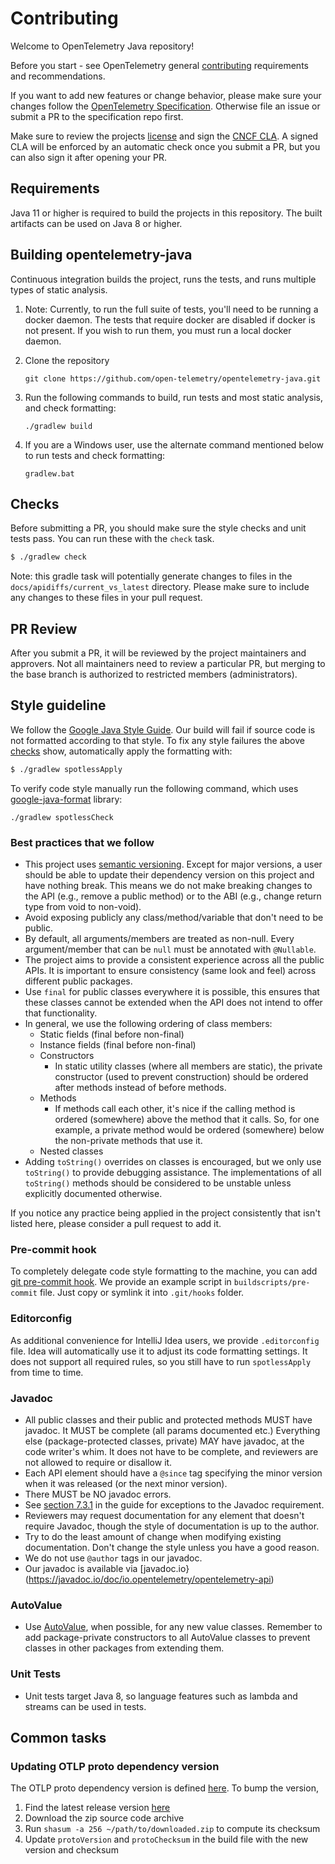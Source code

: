 # Contributing

Welcome to OpenTelemetry Java repository!

Before you start - see OpenTelemetry general
[contributing](https://github.com/open-telemetry/community/blob/main/CONTRIBUTING.md)
requirements and recommendations.

If you want to add new features or change behavior, please make sure your changes follow the
[OpenTelemetry Specification](https://github.com/open-telemetry/opentelemetry-specification).
Otherwise file an issue or submit a PR to the specification repo first.

Make sure to review the projects [license](LICENSE) and sign the
[CNCF CLA](https://identity.linuxfoundation.org/projects/cncf). A signed CLA will be enforced by an
automatic check once you submit a PR, but you can also sign it after opening your PR.

## Requirements

Java 11 or higher is required to build the projects in this repository. The built artifacts can be
used on Java 8 or higher.

## Building opentelemetry-java

Continuous integration builds the project, runs the tests, and runs multiple
types of static analysis.

1. Note: Currently, to run the full suite of tests, you'll need to be running a docker daemon.
The tests that require docker are disabled if docker is not present. If you wish to run them,
you must run a local docker daemon.

2. Clone the repository

    `git clone https://github.com/open-telemetry/opentelemetry-java.git`

3. Run the following commands to build, run tests and most static analysis, and
check formatting:

    `./gradlew build`

4. If you are a Windows user, use the alternate command mentioned below to run tests and
check formatting:

     `gradlew.bat`

## Checks

Before submitting a PR, you should make sure the style checks and unit tests pass. You can run these
with the `check` task.

```bash
$ ./gradlew check
```

Note: this gradle task will potentially generate changes to files in the `docs/apidiffs/current_vs_latest`
directory. Please make sure to include any changes to these files in your pull request.

## PR Review
After you submit a PR, it will be reviewed by the project maintainers and approvers. Not all maintainers need to review a
particular PR, but merging to the base branch is authorized to restricted members (administrators).

## Style guideline

We follow the [Google Java Style Guide](https://google.github.io/styleguide/javaguide.html).
Our build will fail if source code is not formatted according to that style. To fix any
style failures the above [checks](#checks) show, automatically apply the formatting with:

```bash
$ ./gradlew spotlessApply
```

To verify code style manually run the following command,
which uses [google-java-format](https://github.com/google/google-java-format) library:

`./gradlew spotlessCheck`

### Best practices that we follow

* This project uses [semantic versioning](https://semver.org/). Except for major versions, a user should be able to update
their dependency version on this project and have nothing break. This means we do not make breaking
changes to the API (e.g., remove a public method) or to the ABI (e.g., change return type from void to non-void).
* Avoid exposing publicly any class/method/variable that don't need to be public.
* By default, all arguments/members are treated as non-null. Every argument/member that can be `null` must be annotated with `@Nullable`.
* The project aims to provide a consistent experience across all the public APIs. It is important to ensure consistency (same look and feel) across different public packages.
* Use `final` for public classes everywhere it is possible, this ensures that these classes cannot be extended when the API does not intend to offer that functionality.
* In general, we use the following ordering of class members:
    * Static fields (final before non-final)
    * Instance fields (final before non-final)
    * Constructors
      * In static utility classes (where all members are static), the private constructor
        (used to prevent construction) should be ordered after methods instead of before methods.
    * Methods
      * If methods call each other, it's nice if the calling method is ordered (somewhere) above
        the method that it calls. So, for one example, a private method would be ordered (somewhere) below
        the non-private methods that use it.
    * Nested classes
* Adding `toString()` overrides on classes is encouraged, but we only use `toString()` to provide debugging assistance. The implementations
of all `toString()` methods should be considered to be unstable unless explicitly documented otherwise.

If you notice any practice being applied in the project consistently that isn't listed here, please consider a pull request to add it.

### Pre-commit hook
To completely delegate code style formatting to the machine,
you can add [git pre-commit hook](https://git-scm.com/docs/githooks).
We provide an example script in `buildscripts/pre-commit` file.
Just copy or symlink it into `.git/hooks` folder.

### Editorconfig
As additional convenience for IntelliJ Idea users, we provide `.editorconfig` file.
Idea will automatically use it to adjust its code formatting settings.
It does not support all required rules, so you still have to run `spotlessApply` from time to time.

### Javadoc

* All public classes and their public and protected methods MUST have javadoc.
  It MUST be complete (all params documented etc.) Everything else
  (package-protected classes, private) MAY have javadoc, at the code writer's
  whim. It does not have to be complete, and reviewers are not allowed to
  require or disallow it.
* Each API element should have a `@since` tag specifying the minor version when
  it was released (or the next minor version).
* There MUST be NO javadoc errors.
* See [section
  7.3.1](https://google.github.io/styleguide/javaguide.html#s7.3.1-javadoc-exception-self-explanatory)
  in the guide for exceptions to the Javadoc requirement.
* Reviewers may request documentation for any element that doesn't require
  Javadoc, though the style of documentation is up to the author.
* Try to do the least amount of change when modifying existing documentation.
  Don't change the style unless you have a good reason.
* We do not use `@author` tags in our javadoc.
* Our javadoc is available via [javadoc.io}(https://javadoc.io/doc/io.opentelemetry/opentelemetry-api)

### AutoValue

* Use [AutoValue](https://github.com/google/auto/tree/master/value), when
  possible, for any new value classes. Remember to add package-private
  constructors to all AutoValue classes to prevent classes in other packages
  from extending them.


### Unit Tests

* Unit tests target Java 8, so language features such as lambda and streams can be used in tests.

## Common tasks

### Updating OTLP proto dependency version

The OTLP proto dependency version is defined [here](proto/build.gradle). To bump the version,

1. Find the latest release version [here](https://github.com/open-telemetry/opentelemetry-proto/releases/latest)
2. Download the zip source code archive
3. Run `shasum -a 256 ~/path/to/downloaded.zip` to compute its checksum
4. Update `protoVersion` and `protoChecksum` in the build file with the new version and checksum
